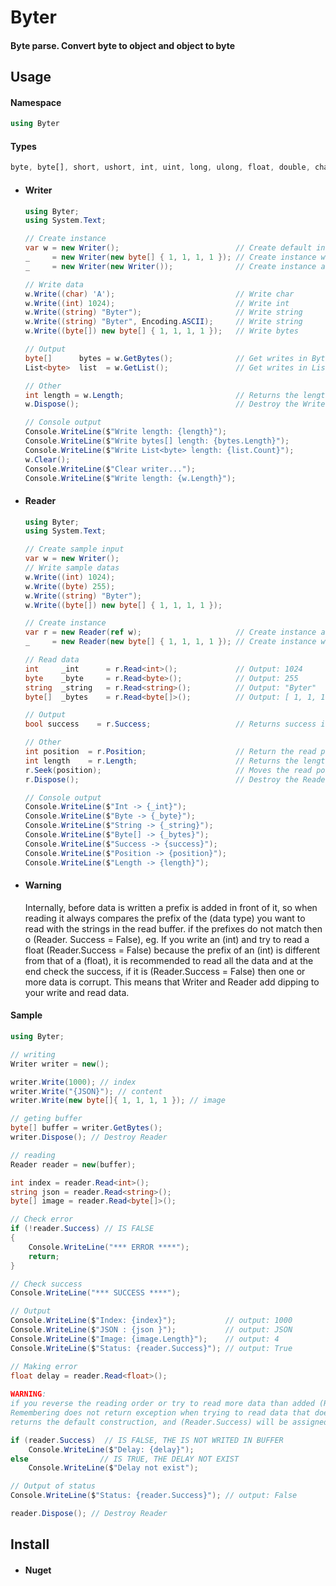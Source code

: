 # Byter
#### Byte parse. Convert byte to object and object to byte

## Usage

#### Namespace
```csharp
using Byter
```
#### Types
```css
byte, byte[], short, ushort, int, uint, long, ulong, float, double, char, string
```

- #### Writer
  ```csharp
  using Byter;
  using System.Text;
  
  // Create instance
  var w = new Writer();                          // Create default instance
  _     = new Writer(new byte[] { 1, 1, 1, 1 }); // Create instance with default data
  _     = new Writer(new Writer());              // Create instance and copy from existing Writer

  // Write data
  w.Write((char) 'A');                           // Write char
  w.Write((int) 1024);                           // Write int 
  w.Write((string) "Byter");                     // Write string
  w.Write((string) "Byter", Encoding.ASCII);     // Write string
  w.Write((byte[]) new byte[] { 1, 1, 1, 1 });   // Write bytes

  // Output
  byte[]      bytes = w.GetBytes();              // Get writes in Byte[]
  List<byte>  list  = w.GetList();               // Get writes in List<byte>

  // Other
  int length = w.Length;                         // Returns the length of bytes written
  w.Dispose();                                   // Destroy the Writer object

  // Console output
  Console.WriteLine($"Write length: {length}");
  Console.WriteLine($"Write bytes[] length: {bytes.Length}");
  Console.WriteLine($"Write List<byte> length: {list.Count}");
  w.Clear();
  Console.WriteLine($"Clear writer...");
  Console.WriteLine($"Write length: {w.Length}");
  ```

- #### Reader
  ```csharp
  using Byter;
  using System.Text;
  
  // Create sample input
  var w = new Writer();
  // Write sample datas
  w.Write((int) 1024);
  w.Write((byte) 255);
  w.Write((string) "Byter");
  w.Write((byte[]) new byte[] { 1, 1, 1, 1 }); 

  // Create instance      
  var r = new Reader(ref w);                     // Create instance and copy buffer from existing Writer
  _     = new Reader(new byte[] { 1, 1, 1, 1 }); // Create instance with bytes (byte[])

  // Read data
  int     _int      = r.Read<int>();             // Output: 1024
  byte    _byte     = r.Read<byte>();            // Output: 255
  string  _string   = r.Read<string>();          // Output: "Byter"
  byte[]  _bytes    = r.Read<byte[]>();          // Output: [ 1, 1, 1, 1 ]

  // Output
  bool success    = r.Success;                   // Returns success if there was no error retrieving the data

  // Other
  int position  = r.Position;                    // Return the read pointer position 
  int length    = r.Length;                      // Returns the length of buffer
  r.Seek(position);                              // Moves the read pointer to any existing index
  r.Dispose();                                   // Destroy the Reader object

  // Console output
  Console.WriteLine($"Int -> {_int}");
  Console.WriteLine($"Byte -> {_byte}");
  Console.WriteLine($"String -> {_string}");
  Console.WriteLine($"Byte[] -> {_bytes}");
  Console.WriteLine($"Success -> {success}");
  Console.WriteLine($"Position -> {position}");
  Console.WriteLine($"Length -> {length}");
  ```

- #### Warning
  Internally, before data is written a prefix is added in front of it, so when reading it always compares the prefix of the (data type) you want to read with the strings in the read buffer. if the prefixes do not match then o (Reader. Success = False), eg. If you write an (int) and try to read a float (Reader.Success = False) because the prefix of an (int) is different from that of a (float), it is recommended to read all the data and at the end check the success, if it is (Reader.Success = False) then one or more data is corrupt. This means that Writer and Reader add dipping to your write and read data.

#### Sample
```csharp
using Byter;

// writing
Writer writer = new();

writer.Write(1000); // index
writer.Write("{JSON}"); // content
writer.Write(new byte[]{ 1, 1, 1, 1 }); // image

// geting buffer
byte[] buffer = writer.GetBytes();
writer.Dispose(); // Destroy Reader

// reading
Reader reader = new(buffer);

int index = reader.Read<int>();
string json = reader.Read<string>();
byte[] image = reader.Read<byte[]>();

// Check error
if (!reader.Success) // IS FALSE
{
    Console.WriteLine("*** ERROR ****");
    return;
}

// Check success
Console.WriteLine("*** SUCCESS ****");      

// Output
Console.WriteLine($"Index: {index}");           // output: 1000
Console.WriteLine($"JSON : {json }");           // output: JSON
Console.WriteLine($"Image: {image.Length}");    // output: 4
Console.WriteLine($"Status: {reader.Success}"); // output: True

// Making error
float delay = reader.Read<float>();
                                                                                            /*
WARNING:                
if you reverse the reading order or try to read more data than added (Reader.Succes = False),
Remembering does not return exception when trying to read data that does not exist it just
returns the default construction, and (Reader.Success) will be assigned (False)             */

if (reader.Success)  // IS FALSE, THE IS NOT WRITED IN BUFFER
    Console.WriteLine($"Delay: {delay}");
else                // IS TRUE, THE DELAY NOT EXIST
    Console.WriteLine($"Delay not exist");

// Output of status
Console.WriteLine($"Status: {reader.Success}"); // output: False

reader.Dispose(); // Destroy Reader
```

## Install

- #### Nuget
  ```csharp
  ```
